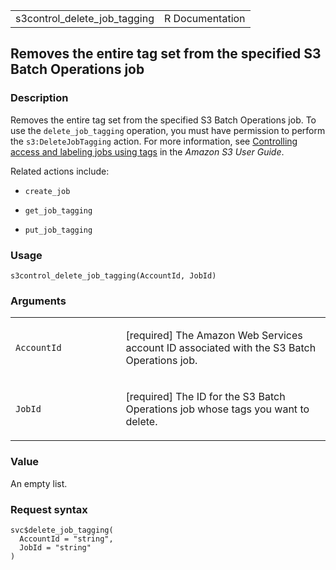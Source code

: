 <table style="width: 100%;">
<tbody>
<tr class="odd">
<td>s3control_delete_job_tagging</td>
<td style="text-align: right;">R Documentation</td>
</tr>
</tbody>
</table>

## Removes the entire tag set from the specified S3 Batch Operations job

### Description

Removes the entire tag set from the specified S3 Batch Operations job.
To use the `delete_job_tagging` operation, you must have permission to
perform the `s3:DeleteJobTagging` action. For more information, see
[Controlling access and labeling jobs using
tags](https://docs.aws.amazon.com/AmazonS3/latest/userguide/batch-ops-managing-jobs.html#batch-ops-job-tags)
in the *Amazon S3 User Guide*.

Related actions include:

-   `create_job`

-   `get_job_tagging`

-   `put_job_tagging`

### Usage

    s3control_delete_job_tagging(AccountId, JobId)

### Arguments

<table>
<colgroup>
<col style="width: 35%" />
<col style="width: 65%" />
</colgroup>
<tbody>
<tr class="odd">
<td><code
id="s3control_delete_job_tagging_:_AccountId">AccountId</code></td>
<td><p>[required] The Amazon Web Services account ID associated with the
S3 Batch Operations job.</p></td>
</tr>
<tr class="even">
<td><code id="s3control_delete_job_tagging_:_JobId">JobId</code></td>
<td><p>[required] The ID for the S3 Batch Operations job whose tags you
want to delete.</p></td>
</tr>
</tbody>
</table>

### Value

An empty list.

### Request syntax

    svc$delete_job_tagging(
      AccountId = "string",
      JobId = "string"
    )
